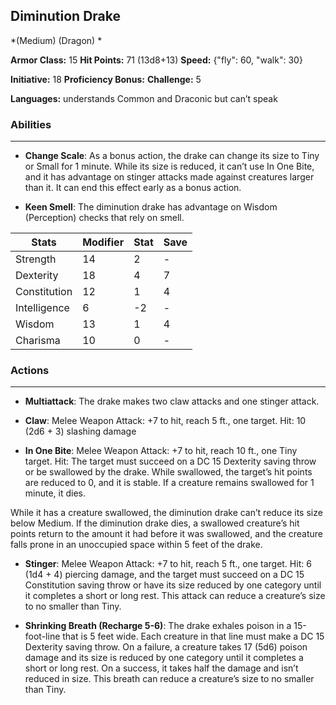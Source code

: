 ## Diminution Drake
*(Medium) (Dragon) *

**Armor Class:** 15
**Hit Points:** 71 (13d8+13)
**Speed:** {"fly": 60, "walk": 30}

**Initiative:** 18
**Proficiency Bonus:**
**Challenge:** 5

**Languages:** understands Common and Draconic but can’t speak

### Abilities
 --- 
- **Change Scale**: As a bonus action, the drake can change its size to Tiny or Small for 1 minute. While its size is reduced, it can’t use In One Bite, and it has advantage on stinger attacks made against creatures larger than it. It can end this effect early as a bonus action.

- **Keen Smell**: The diminution drake has advantage on Wisdom (Perception) checks that rely on smell.



| Stats | Modifier | Stat | Save
| ---- | ---- | ---- | ---- |
| Strength | 14 | 2 | - |
| Dexterity | 18 | 4 | 7 |
| Constitution | 12 | 1 | 4 |
| Intelligence | 6 | -2 | - |
| Wisdom | 13 | 1 | 4 |
| Charisma | 10 | 0 | - |

### Actions
 --- 
- **Multiattack**: The drake makes two claw attacks and one stinger attack.

- **Claw**: Melee Weapon Attack: +7 to hit, reach 5 ft., one target. Hit: 10 (2d6 + 3) slashing damage

- **In One Bite**: Melee Weapon Attack: +7 to hit, reach 10 ft., one Tiny target. Hit: The target must succeed on a DC 15 Dexterity saving throw or be swallowed by the drake. While swallowed, the target’s hit points are reduced to 0, and it is stable. If a creature remains swallowed for 1 minute, it dies.

While it has a creature swallowed, the diminution drake can’t reduce its size below Medium. If the diminution drake dies, a swallowed creature’s hit points return to the amount it had before it was swallowed, and the creature falls prone in an unoccupied space within 5 feet of the drake.

- **Stinger**: Melee Weapon Attack: +7 to hit, reach 5 ft., one target. Hit: 6 (1d4 + 4) piercing damage, and the target must succeed on a DC 15 Constitution saving throw or have its size reduced by one category until it completes a short or long rest. This attack can reduce a creature’s size to no smaller than Tiny.

- **Shrinking Breath (Recharge 5-6)**: The drake exhales poison in a 15-foot-line that is 5 feet wide. Each creature in that line must make a DC 15 Dexterity saving throw. On a failure, a creature takes 17 (5d6) poison damage and its size is reduced by one category until it completes a short or long rest. On a success, it takes half the damage and isn’t reduced in size. This breath can reduce a creature’s size to no smaller than Tiny.

